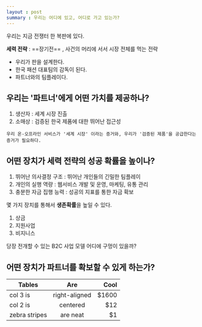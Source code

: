 ```yaml
---
layout : post
summary : 우리는 어디에 있고, 어디로 가고 있는가?
---
```

우리는 지금 전쟁터 한 복판에 있다.

**세력 전략** : ==장기전== , 사건의 머리에 서서 시장 전체를 먹는 전략
 - 우리가 판을 설계한다.
 - 한국 패션 대표팀의 감독이 된다.
 - 파트너와의 팀플레이다.

## 우리는 '파트너'에게 어떤 가치를 제공하나?
1. 생산자 : 세계 시장 진출
2. 소매상 : 검증된 한국 제품에 대한 뛰어난 접근성

```
우리 온-오프라인 서비스가 '세계 시장' 이라는 증거와, 우리가 '검증된 제품'을 공급한다는 증거가 필요하다.
```

## 어떤 장치가 세력 전략의 성공 확률을 높이나?
1. 뛰어난 의사결정 구조 : 뛰어난 개인들의 긴밀한 팀플레이
2. 개인의 실행 역량 : 웹서비스 개발 및 운영, 마케팅, 유통 관리
3. 충분한 자금 집행 능력 : 성공의 지표를 통한 자금 확보

몇 가지 장치를 통해서 **생존확률**을 높일 수 있다.
1. 상금
2. 지원사업
3. 비지니스 

당장 전개할 수 있는 B2C 사업 모델 
어디에 구멍이 있을까?

## 어떤 장치가 파트너를 확보할 수 있게 하는가?



| Tables        | Are           | Cool  |
| ------------- |:-------------:| -----:|
| col 3 is      | right-aligned | $1600 |
| col 2 is      | centered      |   $12 |
| zebra stripes | are neat      |    $1 |